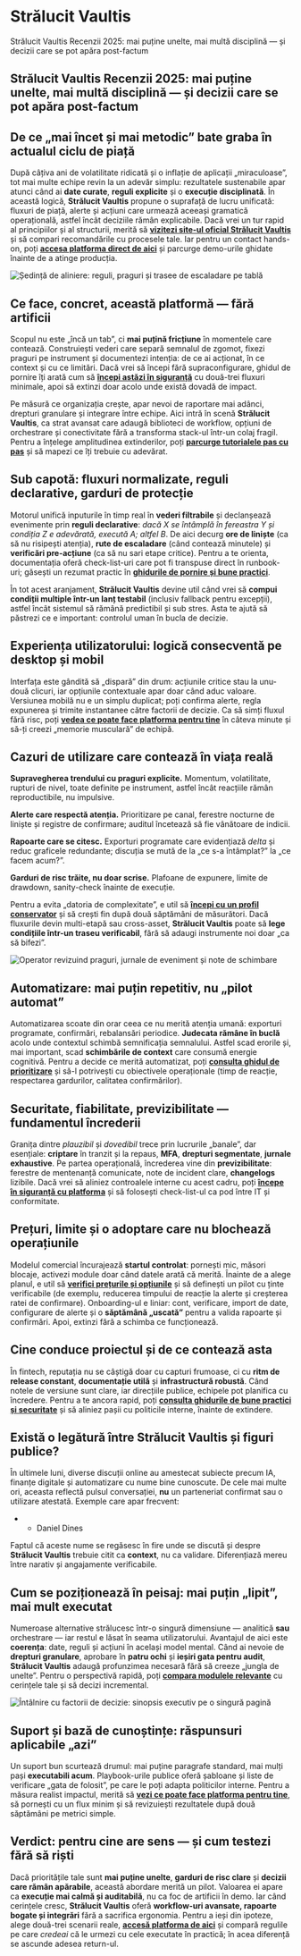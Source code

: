 # Strălucit Vaultis
Strălucit Vaultis Recenzii 2025: mai puține unelte, mai multă disciplină — și decizii care se pot apăra post-factum
## Strălucit Vaultis Recenzii 2025: mai puține unelte, mai multă disciplină — și decizii care se pot apăra post-factum

## De ce „mai încet și mai metodic” bate graba în actualul ciclu de piață
După câțiva ani de volatilitate ridicată și o inflație de aplicații „miraculoase”, tot mai multe echipe revin la un adevăr simplu: rezultatele sustenabile apar atunci când ai **date curate**, **reguli explicite** și o **execuție disciplinată**. În această logică, **Strălucit Vaultis** propune o suprafață de lucru unificată: fluxuri de piață, alerte și acțiuni care urmează aceeași gramatică operațională, astfel încât deciziile rămân explicabile. Dacă vrei un tur rapid al principiilor și al structurii, merită să **[vizitezi site-ul oficial Strălucit Vaultis](https://stralucitvaultis.ro)** și să compari recomandările cu procesele tale. Iar pentru un contact hands-on, poți **[accesa platforma direct de aici](https://stralucitvaultis.ro)** și parcurge demo-urile ghidate înainte de a atinge producția.

![Ședință de aliniere: reguli, praguri și trasee de escaladare pe tablă](https://images.pexels.com/photos/6476588/pexels-photo-6476588.jpeg?auto=compress&cs=tinysrgb&w=1170&h=780&dpr=1)

## Ce face, concret, această platformă — fără artificii
Scopul nu este „încă un tab”, ci **mai puțină fricțiune** în momentele care contează. Construiești vederi care separă semnalul de zgomot, fixezi praguri pe instrument și documentezi intenția: de ce ai acționat, în ce context și cu ce limitări. Dacă vrei să începi fără supraconfigurare, ghidul de pornire îți arată cum să **[începi astăzi în siguranță](https://stralucitvaultis.ro)** cu două-trei fluxuri minimale, apoi să extinzi doar acolo unde există dovadă de impact.

Pe măsură ce organizația crește, apar nevoi de raportare mai adânci, drepturi granulare și integrare între echipe. Aici intră în scenă **Strălucit Vaultis**, ca strat avansat care adaugă biblioteci de workflow, opțiuni de orchestrare și conectivitate fără a transforma stack-ul într-un colaj fragil. Pentru a înțelege amplitudinea extinderilor, poți **[parcurge tutorialele pas cu pas](https://stralucitvaultis.ro)** și să mapezi ce îți trebuie cu adevărat.

## Sub capotă: fluxuri normalizate, reguli declarative, garduri de protecție
Motorul unifică inputurile în timp real în **vederi filtrabile** și declanșează evenimente prin **reguli declarative**: *dacă X se întâmplă în fereastra Y și condiția Z e adevărată, execută A; altfel B*. De aici decurg **ore de liniște** (ca să nu risipești atenția), **rute de escaladare** (când contează minutele) și **verificări pre-acțiune** (ca să nu sari etape critice). Pentru a te orienta, documentația oferă check-list-uri care pot fi transpuse direct în runbook-uri; găsești un rezumat practic în **[ghidurile de pornire și bune practici](https://stralucitvaultis.ro)**.

În tot acest aranjament, **Strălucit Vaultis** devine util când vrei să **compui condiții multiple într-un lanț testabil** (inclusiv fallback pentru excepții), astfel încât sistemul să rămână predictibil și sub stres. Asta te ajută să păstrezi ce e important: controlul uman în bucla de decizie.

## Experiența utilizatorului: logică consecventă pe desktop și mobil
Interfața este gândită să „dispară” din drum: acțiunile critice stau la unu-două clicuri, iar opțiunile contextuale apar doar când aduc valoare. Versiunea mobilă nu e un simplu duplicat; poți confirma alerte, regla expunerea și trimite instantanee către factorii de decizie. Ca să simți fluxul fără risc, poți **[vedea ce poate face platforma pentru tine](https://stralucitvaultis.ro)** în câteva minute și să-ți creezi „memorie musculară” de echipă.

## Cazuri de utilizare care contează în viața reală
**Supravegherea trendului cu praguri explicite.** Momentum, volatilitate, rupturi de nivel, toate definite pe instrument, astfel încât reacțiile rămân reproductibile, nu impulsive.  

**Alerte care respectă atenția.** Prioritizare pe canal, ferestre nocturne de liniște și registre de confirmare; auditul încetează să fie vânătoare de indicii.  

**Rapoarte care se citesc.** Exporturi programate care evidențiază *delta* și reduc graficele redundante; discuția se mută de la „ce s-a întâmplat?” la „ce facem acum?”.  

**Garduri de risc trăite, nu doar scrise.** Plafoane de expunere, limite de drawdown, sanity-check înainte de execuție.

Pentru a evita „datoria de complexitate”, e util să **[începi cu un profil conservator](https://stralucitvaultis.ro)** și să crești fin după două săptămâni de măsurători. Dacă fluxurile devin multi-etapă sau cross-asset, **Strălucit Vaultis** poate să **lege condițiile într-un traseu verificabil**, fără să adaugi instrumente noi doar „ca să bifezi”.

![Operator revizuind praguri, jurnale de eveniment și note de schimbare](https://images.pexels.com/photos/6801870/pexels-photo-6801870.jpeg?auto=compress&cs=tinysrgb&w=1170&h=780&dpr=1)

## Automatizare: mai puțin repetitiv, nu „pilot automat”
Automatizarea scoate din orar ceea ce nu merită atenția umană: exporturi programate, confirmări, rebalansări periodice. **Judecata rămâne în buclă** acolo unde contextul schimbă semnificația semnalului. Astfel scad erorile și, mai important, scad **schimbările de context** care consumă energie cognitivă. Pentru a decide ce merită automatizat, poți **[consulta ghidul de prioritizare](https://stralucitvaultis.ro)** și să-l potrivești cu obiectivele operaționale (timp de reacție, respectarea gardurilor, calitatea confirmărilor).

## Securitate, fiabilitate, previzibilitate — fundamentul încrederii
Granița dintre *plauzibil* și *dovedibil* trece prin lucrurile „banale”, dar esențiale: **criptare** în tranzit și la repaus, **MFA**, **drepturi segmentate**, **jurnale exhaustive**. Pe partea operațională, încrederea vine din **previzibilitate**: ferestre de mentenanță comunicate, note de incident clare, **changelogs** lizibile. Dacă vrei să aliniez controalele interne cu acest cadru, poți **[începe în siguranță cu platforma](https://stralucitvaultis.ro)** și să folosești check-list-ul ca pod între IT și conformitate.

## Prețuri, limite și o adoptare care nu blochează operațiunile
Modelul comercial încurajează **startul controlat**: pornești mic, măsori blocaje, activezi module doar când datele arată că merită. Înainte de a alege planul, e util să **[verifici prețurile și opțiunile](https://stralucitvaultis.ro)** și să definești un pilot cu ținte verificabile (de exemplu, reducerea timpului de reacție la alerte și creșterea ratei de confirmare). Onboarding-ul e liniar: cont, verificare, import de date, configurare de alerte și o **săptămână „uscată”** pentru a valida rapoarte și confirmări. Apoi, extinzi fără a schimba ce funcționează.

## Cine conduce proiectul și de ce contează asta
În fintech, reputația nu se câștigă doar cu capturi frumoase, ci cu **ritm de release constant**, **documentație utilă** și **infrastructură robustă**. Când notele de versiune sunt clare, iar direcțiile publice, echipele pot planifica cu încredere. Pentru a te ancora rapid, poți **[consulta ghidurile de bune practici și securitate](https://stralucitvaultis.ro)** și să aliniez pașii cu politicile interne, înainte de extindere.

## Există o legătură între Strălucit Vaultis și figuri publice?
În ultimele luni, diverse discuții online au amestecat subiecte precum IA, finanțe digitale și automatizare cu nume bine cunoscute. De cele mai multe ori, aceasta reflectă pulsul conversației, **nu** un parteneriat confirmat sau o utilizare atestată. Exemple care apar frecvent:

- - Daniel Dines

Faptul că aceste nume se regăsesc în fire unde se discută și despre **Strălucit Vaultis** trebuie citit ca **context**, nu ca validare. Diferențiază mereu între narativ și angajamente verificabile.

## Cum se poziționează în peisaj: mai puțin „lipit”, mai mult executat
Numeroase alternative strălucesc într-o singură dimensiune — analitică **sau** orchestrare — iar restul e lăsat în seama utilizatorului. Avantajul de aici este **coerența**: date, reguli și acțiuni în același model mental. Când ai nevoie de **drepturi granulare**, aprobare în **patru ochi** și **ieșiri gata pentru audit**, **Strălucit Vaultis** adaugă profunzimea necesară fără să creeze „jungla de unelte”. Pentru o perspectivă rapidă, poți **[compara modulele relevante](https://stralucitvaultis.ro)** cu cerințele tale și să decizi incremental.

![Întâlnire cu factorii de decizie: sinopsis executiv pe o singură pagină](https://images.pexels.com/photos/3184298/pexels-photo-3184298.jpeg?auto=compress&cs=tinysrgb&w=1170&h=780&dpr=1)

## Suport și bază de cunoștințe: răspunsuri aplicabile „azi”
Un suport bun scurtează drumul: mai puține paragrafe standard, mai mulți pași **executabili acum**. Playbook-urile publice oferă șabloane și liste de verificare „gata de folosit”, pe care le poți adapta politicilor interne. Pentru a măsura realist impactul, merită să **[vezi ce poate face platforma pentru tine](https://stralucitvaultis.ro)**, să pornești cu un flux minim și să revizuiești rezultatele după două săptămâni pe metrici simple.

## Verdict: pentru cine are sens — și cum testezi fără să riști
Dacă prioritățile tale sunt **mai puține unelte**, **garduri de risc clare** și **decizii care rămân apărabile**, această abordare merită un pilot. Valoarea ei apare ca **execuție mai calmă și auditabilă**, nu ca foc de artificii în demo. Iar când cerințele cresc, **Strălucit Vaultis** oferă **workflow-uri avansate, rapoarte bogate și integrări** fără a sacrifica ergonomia. Pentru a ieși din ipoteze, alege două-trei scenarii reale, **[accesă platforma de aici](https://stralucitvaultis.ro)** și compară regulile pe care *credeai* că le urmezi cu cele executate în practică; în acea diferență se ascunde adesea return-ul.
